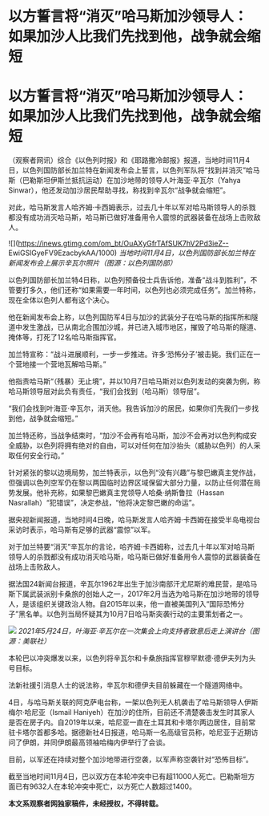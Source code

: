 # 以方誓言将“消灭”哈马斯加沙领导人：如果加沙人比我们先找到他，战争就会缩短

# 以方誓言将“消灭”哈马斯加沙领导人：如果加沙人比我们先找到他，战争就会缩短

（观察者网讯）综合《以色列时报》和《耶路撒冷邮报》报道，当地时间11月4日，以色列国防部长加兰特在新闻发布会上誓言，以色列军队将“找到并消灭”哈马斯（巴勒斯坦伊斯兰抵抗运动）在加沙地带的领导人叶海亚·辛瓦尔（Yahya
Sinwar），他还发动加沙居民帮助寻找，称找到辛瓦尔“战争就会缩短”。

对此，哈马斯发言人哈齐姆·卡西姆表示，过去几十年以军对哈马斯领导人的杀戮都没有成功消灭哈马斯，哈马斯已做好准备用令人震惊的武器装备在战场上击败敌人。

![](https://inews.gtimg.com/om_bt/OuAXyGfrTAfSUK7hV2Pd3ieZ--
EwiGSlGyeFV9EzacbykAA/1000) _当地时间11月4日，以色列国防部长加兰特在新闻发布会上展示辛瓦尔照片（图源：以色列国防部）_

以色列国防部长加兰特4日称，以色列预备役士兵告诉他，准备“战斗到胜利”，不管要打多久，他们还称“如果需要一年时间，以色列也必须完成任务”。加兰特称，现在全体以色列人都有这个决心。

他在新闻发布会上称，以色列国防军4日与加沙的武装分子在哈马斯的指挥所和隧道中发生激战，已从南北合围加沙城，并已进入城市地区，摧毁了哈马斯的隧道、掩体等，打死了12名哈马斯指挥官。

加兰特宣称：“战斗进展顺利，一步一步推进。许多‘恐怖分子’被击毙。我们正在一个营地接一个营地瓦解哈马斯。”

他指责哈马斯“（残暴）无止境”，并以10月7日哈马斯对以色列发动的突袭为例，称哈马斯领导层对此负有责任，“我们会找到（哈马斯）领导层”。

“我们会找到叶海亚·辛瓦尔，消灭他。我告诉加沙的居民，如果你们先我们一步找到他，战争就会缩短。”

加兰特还称，当战争结束时，“加沙不会再有哈马斯，加沙不会再对以色列构成安全威胁，以色列将拥有绝对的自由，可以对任何在加沙抬头（威胁以色列）的人采取任何安全行动。”

针对紧张的黎以边境局势，加兰特表示，以色列“没有兴趣”与黎巴嫩真主党作战，但强调以色列空军仍在黎以两国临时边界区域保留大部分力量，以防止任何潜在局势发展。他补充称，如果黎巴嫩真主党领导人哈桑·纳斯鲁拉（Hassan
Nasrallah）“犯错误”，决定参战，“他将决定黎巴嫩的命运”。

据央视新闻报道，当地时间4日晚，哈马斯发言人哈齐姆·卡西姆在接受半岛电视台采访时表示，哈马斯有足够的武器“震惊”以军。

对于加兰特要“消灭”辛瓦尔的言论，哈齐姆·卡西姆称，过去几十年以军对哈马斯领导人的杀戮都没有成功消灭哈马斯，哈马斯已做好准备用令人震惊的武器装备在战场上击败敌人。

据法国24新闻台报道，辛瓦尔1962年出生于加沙南部汗尤尼斯的难民营，是哈马斯下属武装派别卡桑旅的创始人之一，2017年2月当选为哈马斯在加沙地带的领导人，是该组织关键政治人物。自2015年以来，他一直被美国列入“国际恐怖分子”黑名单。以色列当局怀疑其为10月7日哈马斯突袭行动的主要策划者之一。

![](https://inews.gtimg.com/om_bt/OMG3LJwVQGopCQKOmEm9JUYh9oUJnTpWjTBnJ2EEJ62GwAA/1000)
_2021年5月24日，叶海亚·辛瓦尔在一次集会上向支持者致意后走上演讲台（图源：美联社）_

本轮巴以冲突爆发以来，以色列将辛瓦尔和卡桑旅指挥官穆罕默德·德伊夫列为头号目标。

法新社援引消息人士的说法称，辛瓦尔和德伊夫目前躲藏在一个隧道网络中。

4日，与哈马斯关联的阿克萨电台称，一架以色列无人机袭击了哈马斯领导人伊斯梅尔·哈尼亚（Ismail
Haniyeh）在加沙的住所，目前还不清楚袭击发生时其家人是否在房子内。自2019年以来，哈尼亚一直在土耳其和卡塔尔两边居住，目前常驻卡塔尔首都多哈。据德新社4日报道，哈马斯一名高级官员称，哈尼亚于近期访问了伊朗，并同伊朗最高领袖哈梅内伊举行了会谈。

目前，以军还在持续对整个加沙地带进行空袭，以军声称空袭针对“恐怖目标”。

截至当地时间11月4日，巴以双方在本轮冲突中已有超11000人死亡。巴勒斯坦方面已有9632人在本轮冲突中死亡，以方死亡人数超过1400。

**本文系观察者网独家稿件，未经授权，不得转载。**

